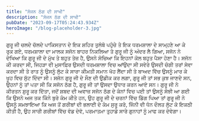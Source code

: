 ```yaml
---
title: "ਸੱਜਨ ਠੱਗ ਦੀ ਸਾਖੀ"
description: "ਸੱਜਨ ਠੱਗ ਦੀ ਸਾਖੀ"
pubDate: "2023-09-17T05:24:43.934Z"
heroImage: "/blog-placeholder-3.jpg"
---
```


ਗੁਰੂ ਜੀ ਚਲਦੇ ਚੱਲਦੇ ਪਾਕਿਸਤਾਨ ਦੇ ਇਕ ਸ਼ਹਿਰ ਤੁਲੰਬੋ ਪਹੁੰਚੇ ਤੇ ਇਕ ਧਰਮਸ਼ਾਲਾ ਦੇ ਸਾਮ੍ਹਣੇ ਆ ਕੇ ਰੁਕ ਗਏ, ਧਰਮਸ਼ਾਲਾ ਦਾ ਮਾਲਕ ਸਜੱਨ ਬਾਹਰ ਨਿਕਲਿਆ ਤੇ ਗੁਰੂ ਜੀ ਨੂੰ ਅੰਦਰ ਲੈ ਗਿਆ, ਸਜੱਨ ਨੇ ਦੇਖਿਆ ਕਿ ਗੁਰੂ ਜੀ ਦੇ ਮੁੱਖ ਤੇ ਬਹੁਤ ਤੇਜ਼ ਹੈ, ਉਸਨੇ ਸੋਚਿਆ ਕਿ ਇਹਨਾਂ ਕੋਲ ਬਹੁਤ ਪੈਸਾ ਹੋਣਾ ਹੈ। ਸਜੱਨ ਕੀ ਕਰਦਾ ਸੀ, ਜਿਹੜਾ ਵੀ ਮੁਸਾਫ਼ਿਰ ਉਸਦੀ ਧਰਮਸ਼ਾਲਾ ਵਿਚ ਆਂਉਦਾ ਸੀ ਸਵੇਰੇ ਉਸਦੀ ਚੰਗੀ ਤਰਾਂ ਸੇਵਾ ਕਰਦਾ ਸੀ ਤੇ ਰਾਤ ਨੂੰ ਉਸਨੂੰ ਲੁੱਟ ਕੇ ਸਾਰਾ ਕੀਮਤੀ ਸਮਾਨ ਖੋਹ ਲੈਂਦਾ ਸੀ ਤੇ ਬਾਅਦ ਵਿੱਚ ਉਸਨੂੰ ਮਾਰ ਕੇ ਖੂਹ ਵਿਚ  ਸੁੱਟ ਦਿੰਦਾ ਸੀ। ਸਜੱਨ  ਗੁਰੂ ਜੀ ਦੇ ਸੌਣ ਦੀ ਉਡੀਕ ਕਰ ਲਗਾ, ਗੁਰੂ ਜੀ ਤਾਂ ਸਭ ਕੁਝ ਜਾਣਦੇ ਸਨ, ਉਹਨਾਂ ਨੂੰ ਤਾਂ ਪਤਾ ਸੀ ਕਿ ਸਜੱਨ ਠੱਗ ਹੈ, ਗੁਰੂ ਜੀ ਤਾਂ ਉਸਦਾ ਉਧਾਰ ਕਰਨ ਆਏ ਸਨ। ਗੁਰੂ ਜੀ ਨੇ ਕੀਰਤਨ ਸ਼ੁਰੂ ਕਰ ਦਿੱਤਾ, ਜਦੋਂ ਸ਼ਬਦ ਦੀ ਅਵਾਜ਼ ਸਜੱਨ ਠੱਗ ਦੇ ਕੰਨਾਂ ਵਿਚ ਪਈ ਤਾਂ ਉਸਨੂੰ ਸੋਝੀ ਆ ਗਈ ਕਿ ਉਸਨੇ ਅਜ ਤਕ ਕਿੰਨੇ ਬੁਰੇ ਕੰਮ ਕੀਤੇ ਹਨ, ਉਹ ਗੁਰੂ ਜੀ ਦੇ ਚਰਨਾਂ ਵਿੱਚ ਡਿੱਗ ਪਿਆ ਤਾਂ ਗੁਰੂ ਜੀ  ਨੇ ਉਸਨੂੰ ਸਮਝਾਇਆ ਕਿ ਅਜ ਤੋਂ ਗਰੀਬਾਂ ਦੀ ਭਲਾਈ ਦੇ ਕੰਮ ਸੁਰੂ ਕਰੋ, ਜਿੰਨੀ ਵੀ ਧੰਨ ਦੌਲਤ ਲੁੱਟ ਕੇ ਇਕਠੀ ਕੀਤੀ ਹੈ, ਉਹ ਸਾਰੀ ਗਰੀਬਾਂ ਵਿੱਚ ਵੰਡ ਦੇਵੋ, ਪਰਮਾਤਮਾ ਤੁਹਾਡੇ ਸਾਰੇ ਗੁਨਾਹਾਂ ਨੂੰ ਮਾਫ ਕਰ ਦੇਵੇਗਾ।

